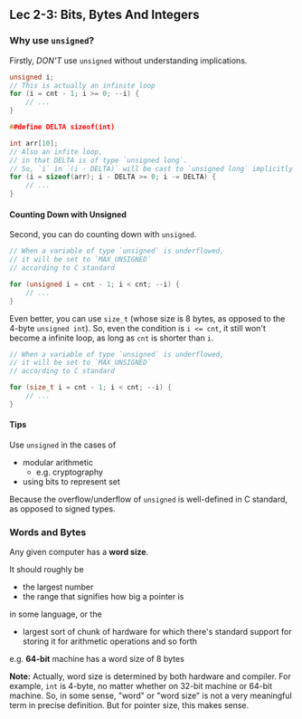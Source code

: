 ## Lec 2-3: Bits, Bytes And Integers

### Why use `unsigned`?

Firstly, *DON'T* use `unsigned` without understanding implications.

```c
unsigned i;
// This is actually an infinite loop
for (i = cnt - 1; i >= 0; --i) { 
    // ...
}
```

```c
##define DELTA sizeof(int)

int arr[10];
// Also an infite loop,
// in that DELTA is of type `unsigned long`.
// So, `i` in `(i - DELTA)` will be cast to `unsigned long` implicitly
for (i = sizeof(arr); i - DELTA >= 0; i -= DELTA) {
    // ...
}
```

#### Counting Down with Unsigned

Second, you can do counting down with `unsigned`.

```c
// When a variable of type `unsigned` is underflowed,
// it will be set to `MAX_UNSIGNED`
// according to C standard

for (unsigned i = cnt - 1; i < cnt; --i) {
    // ...
}
```

Even better, you can use `size_t` (whose size is 8 bytes, as opposed to the 4-byte `unsigned int`). So, even the condition is `i <= cnt`, it still won't become a infinite loop, as long as `cnt` is shorter than `i`.

```c
// When a variable of type `unsigned` is underflowed,
// it will be set to `MAX_UNSIGNED`
// according to C standard

for (size_t i = cnt - 1; i < cnt; --i) {
    // ...
}
```

#### Tips

Use `unsigned` in the cases of

- modular arithmetic
  - e.g. cryptography
- using bits to represent set

Because the overflow/underflow of `unsigned` is well-defined in C standard, as opposed to signed types.

### Words and Bytes

Any given computer has a **word size**.

It should roughly be

- the largest number
- the range that signifies how big a pointer is

in some language, or the

- largest sort of chunk of hardware for which there's standard support for storing it for arithmetic operations and so forth

e.g. **64-bit** machine has a word size of 8 bytes

**Note:** Actually, word size is determined by both hardware and compiler. For example, `int` is 4-byte, no matter whether on 32-bit machine or 64-bit machine. 
So, in some sense, "word" or "word size" is not a very meaningful term in precise definition. But for pointer size, this makes sense.